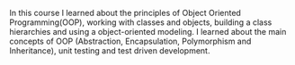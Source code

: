 In this course I learned about the principles of Object Oriented Programming(OOP), 
working with classes and objects, building a class hierarchies and using a object-oriented modeling.
I learned about the main concepts of OOP (Abstraction, Encapsulation, Polymorphism and Inheritance), 
unit testing and test driven development.
